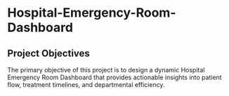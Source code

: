 # Hospital-Emergency-Room-Dashboard 
## Project Objectives
The primary objective of this project is to design a dynamic Hospital Emergency Room Dashboard that provides actionable insights into patient flow, treatment timelines, and departmental efficiency.
